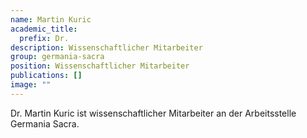 ```yaml
---
name: Martin Kuric
academic_title:
  prefix: Dr.
description: Wissenschaftlicher Mitarbeiter
group: germania-sacra
position: Wissenschaftlicher Mitarbeiter
publications: []
image: ""
---
```


Dr. Martin Kuric ist wissenschaftlicher Mitarbeiter an der Arbeitsstelle Germania Sacra.
